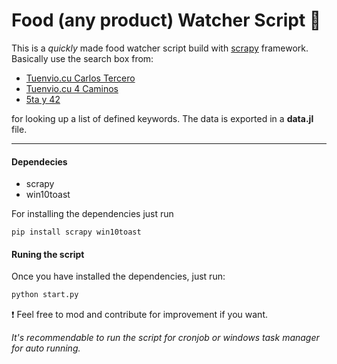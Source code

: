 Food (any product) Watcher Script 🍗
===

This is a *quickly* made food watcher script build with [scrapy](https://scrapy.org/) framework. Basically use the search box from:
+ [Tuenvio.cu Carlos Tercero](https://www.tuenvio.com/carlos3) 
+ [Tuenvio.cu 4 Caminos](https://www.tuenvio.com/4caminos) 
+ [5ta y 42](https://https://5tay42.xetid.cu/) 

for looking up a list of defined keywords. The data is exported in a **data.jl** file.  

---
#### Dependecies

+ scrapy
+ win10toast

For installing the dependencies just run
```ptyhon
pip install scrapy win10toast
```
#### Runing the script

Once you have installed the dependencies, just run:

```python
python start.py
```

❗ Feel free to mod and contribute for improvement if you want. 

*It's recommendable to run the script for cronjob or windows task manager for auto running.*





